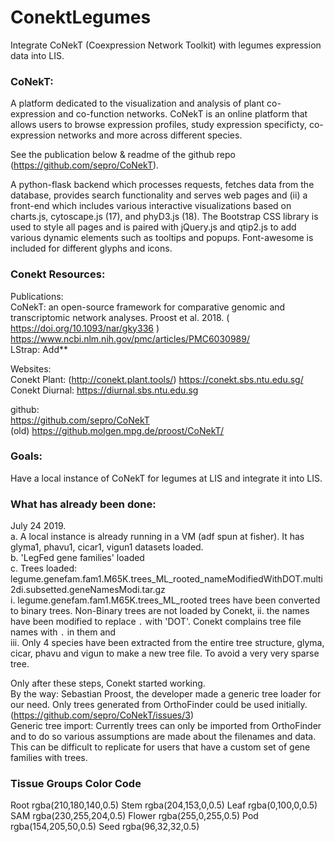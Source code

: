 # ConektLegumes
Integrate CoNekT (Coexpression Network Toolkit) with legumes expression data into LIS. 

### CoNekT:
A platform dedicated to the visualization and analysis of plant co-expression and co-function networks.
CoNekT is an online platform that allows users to browse expression profiles, study expression specificty, co-expression networks and more across different species.

See the publication below & readme of the github repo (https://github.com/sepro/CoNekT).     

A python-flask backend which processes requests, fetches data from the database, provides search functionality and serves web pages and (ii) a front-end which includes various interactive visualizations based on charts.js, cytoscape.js (17), and phyD3.js (18). The Bootstrap CSS library is used to style all pages and is paired with jQuery.js and qtip2.js to add various dynamic elements such as tooltips and popups. Font-awesome is included for different glyphs and icons.

### Conekt Resources:
Publications:    
CoNekT: an open-source framework for comparative genomic and transcriptomic network analyses. Proost et al. 2018. ( https://doi.org/10.1093/nar/gky336 )    
https://www.ncbi.nlm.nih.gov/pmc/articles/PMC6030989/     
LStrap: Add**     
    
Websites:    
Conekt Plant: (http://conekt.plant.tools/)   https://conekt.sbs.ntu.edu.sg/    
Conekt Diurnal:   https://diurnal.sbs.ntu.edu.sg    

github:    
https://github.com/sepro/CoNekT      
(old) https://github.molgen.mpg.de/proost/CoNekT/       

### Goals:
Have a local instance of CoNekT for legumes at LIS and integrate it into LIS.    

### What has already been done:

July 24 2019.    
a. A local instance is already running in a VM (adf spun at fisher). It has glyma1, phavu1, cicar1, vigun1 datasets loaded.    
b. 'LegFed gene families' loaded    
c. Trees loaded: legume.genefam.fam1.M65K.trees_ML_rooted_nameModifiedWithDOT.multi2di.subsetted.geneNamesModi.tar.gz	  
    i.  legume.genefam.fam1.M65K.trees_ML_rooted trees have been converted to binary trees. Non-Binary trees are not loaded by Conekt, 
    ii. the names have been modified to replace `.` with 'DOT'. Conekt complains tree file names with `.` in them and    
    iii. Only 4 species have been extracted from the entire tree structure, glyma, cicar, phavu and vigun to make a new tree file. To avoid a very very sparse tree.  


Only after these steps, Conekt started working.    
By the way: Sebastian Proost, the developer made a generic tree loader for our need. Only trees generated from OrthoFinder could be used initially. (https://github.com/sepro/CoNekT/issues/3)    
Generic tree import:  Currently trees can only be imported from OrthoFinder and to do so various assumptions are made about the filenames and data. This can be difficult to replicate for users that have a custom set of gene families with trees.    


### Tissue Groups Color Code

Root	rgba(210,180,140,0.5)
Stem	rgba(204,153,0,0.5)
Leaf	rgba(0,100,0,0.5)
SAM	rgba(230,255,204,0.5)
Flower	rgba(255,0,255,0.5)
Pod	rgba(154,205,50,0.5)
Seed	rgba(96,32,32,0.5)


